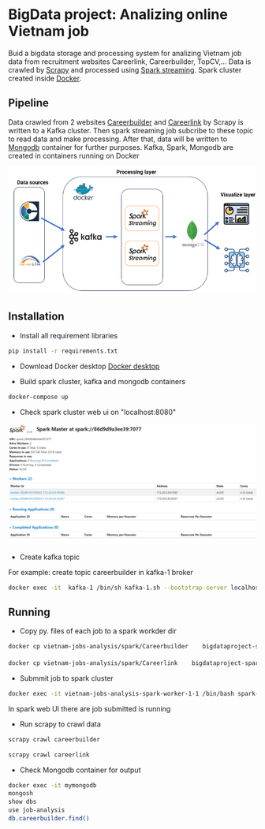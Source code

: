# BigData project: Analizing online Vietnam job
Buid a bigdata storage and processing system for analizing Vietnam job data from recruitment websites Careerlink, Careerbuilder, TopCV,... Data is crawled by [Scrapy](https://scrapy.org/) and processed using [Spark streaming](https://spark.apache.org/). Spark cluster created inside [Docker](https://www.docker.com/).


## Pipeline

Data crawled from 2 websites [Careerbuilder](https://careerbuilder.vn/) and [Careerlink](https://www.careerlink.vn/) by Scrapy is written to a Kafka cluster. Then spark streaming job subcribe to these topic to read data and make processing. After that, data will be written to [Mongodb](https://www.mongodb.com/) container for further purposes. Kafka, Spark, Mongodb are created in containers running on Docker

![Alt text](image/pipeline.png)

## Installation

- Install all requirement libraries
```bash
pip install -r requirements.txt
```

- Download Docker desktop [Docker desktop](https://www.docker.com/products/docker-desktop/)

- Build spark cluster, kafka and mongodb containers
```bash
docker-compose up
```
- Check spark cluster web ui on "localhost:8080"

![Alt text](image/spark.png)

- Create kafka topic

For example: create topic careerbuilder in kafka-1 broker

```bash
docker exec -it  kafka-1 /bin/sh kafka-1.sh --bootstrap-server localhost:9092 --topic careerbuilder --create --partitions 3 --replication-factor 1

```
## Running

- Copy py. files of each job to a spark workder dir
```bash
docker cp vietnam-jobs-analysis/spark/Careerbuilder    bigdataproject-spark-worker-1-1:opt/bitnami/spark

docker cp vietnam-jobs-analysis/spark/Careerlink    bigdataproject-spark-worker-2-1:opt/bitnami/spark
```

- Submmit job to spark cluster

```bash
docker exec -it vietnam-jobs-analysis-spark-worker-1-1 /bin/bash spark-submit --master spark://spark-master:7077 --conf spark.jars.packages=org.apache.spark:spark-sql-kafka-0-10_2.12:3.5.0,org.apache.kafka:kafka-clients:3.5.0,org.mongodb.spark:mongo-spark-connector_2.12:3.0.2 --conf spark.jars.ivy=/tmp/binami/pkg/cache --num-executors 2 --driver-memory 512m --executor-memory 512m --executor-cores 2 Careerbuilder/CareerbuilderMain.py

```
In spark web UI there are job submitted is running



- Run scrapy to crawl data

```bash
scrapy crawl careerbuilder
```
```bash
scrapy crawl careerlink
```

- Check Mongodb container for output

```bash
docker exec -it mymongodb
mongosh
show dbs
use job-analysis
db.careerbuilder.find()
```